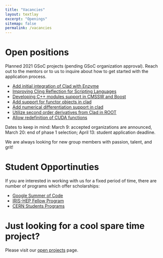 ```yaml
---
title: "Vacancies"
layout: textlay
excerpt: "Openings"
sitemap: false
permalink: /vacancies
---
```


# Open positions

Planned 2021 GSoC projects (pending GSoC organization approval). Reach out to the mentors or to us to inquire about how to get started with the
application process.
  * [Add initial integration of Clad with Enzyme](https://hepsoftwarefoundation.org/gsoc/2021/proposal_clad_enzyme.html)
  * [Improving Cling Reflection for Scripting Languages](https://hepsoftwarefoundation.org/gsoc/2021/proposal_cling_cppyy.html)
  * [Developing C++ modules support in CMSSW and Boost](https://hepsoftwarefoundation.org/gsoc/2021/proposal_cmssw_modules.html)
  * [Add support for functor objects in clad](https://hepsoftwarefoundation.org/gsoc/2021/proposal_functor_clad.html)
  * [Add numerical differentiation support in clad](https://hepsoftwarefoundation.org/gsoc/2021/proposal_numdiff_clad.html)
  * [Utilize second order derivatives from Clad in ROOT](https://hepsoftwarefoundation.org/gsoc/2021/proposal_secondorder_clad.html)
  * [Allow redefinition of CUDA functions](https://hepsoftwarefoundation.org/gsoc/2021/proposal_cling_cuda.html)

Dates to keep in mind: March 9: accepted organizations are announced, March 20: end of
phase 1 selection; April 13: student application deadline.

We are always looking for new group members with passion, talent, and grit!

# Student Opportinuties

If you are interested in working with us for a fixed period of time, there are
number of programs which offer scholarships:

* [Google Summer of Code](https://summerofcode.withgoogle.com/how-it-works/)
* [IRIS-HEP Fellow Program](https://iris-hep.org/fellows.html)
* [CERN Students Programs](https://careers.cern/students)

# Just looking for a cool spare time project?

Please visit our [open projects](/open_projects) page.
